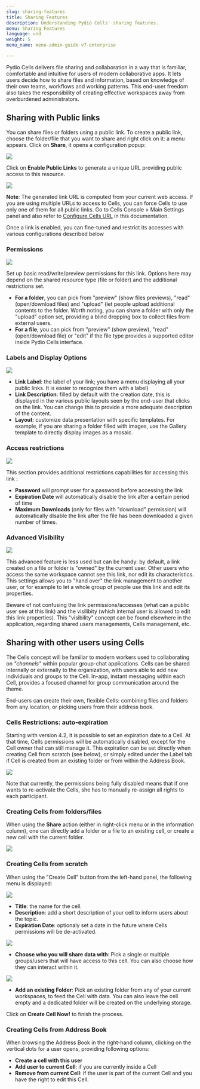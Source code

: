 ```yaml
---
slug: sharing-features
title: Sharing Features
description: Understanding Pydio Cells' sharing features.
menu: Sharing Features
language: und
weight: 5
menu_name: menu-admin-guide-v7-enterprise

---
```

Pydio Cells delivers file sharing and collaboration in a way that is familiar, comfortable and intuitive for users of modern collaborative apps. It lets users decide how to share files and information, based on knowledge of their own teams, workflows and working patterns. This end-user freedom also takes the responsibility of creating effective workspaces away from overburdened administrators.

## Sharing with Public links

You can share files or folders using a public link. To create a public link, choose the folder/file that you want to share and right click on it: a menu appears. Click on **Share**, it opens a configuration popup:

![](../images/1_quick_start/sharing_features/public_link_0.png)

Click on **Enable Public Links** to generate a unique URL providing public access to this resource.

![](../images/1_quick_start/sharing_features/public_link_1.png)

**Note**: The generated link URL is computed from your current web access. If you are using multiple URLs to access to Cells, you can force Cells to use only one of them for all public links. Go to Cells Console > Main Settings panel and also refer to [Configure Cells URL](/cells-v4/admin-guide/run-cells-in-production/configuring-cells-urls/index/) in this documentation.

Once a link is enabled, you can fine-tuned and restrict its accesses with various configurations described below

### Permissions

![](../images/1_quick_start/sharing_features/public_link_permissions.png)

Set up basic read/write/preview permissions for this link. Options here may depend on the shared resource type (file or folder) and the additional restrictions set. 

- **For a folder**, you can pick from "preview" (show files previews), "read" (open/download files) and "upload" (let people upload additional contents to the folder. Worth noting, you can share a folder with only the "upload" option set, providing a blind dropping box to collect files from external users.
- **For a file**, you can pick from "preview" (show preview), "read" (open/download file) or "edit" if the file type provides a supported editor inside Pydio Cells interface.

### Labels and Display Options

![](../images/1_quick_start/sharing_features/public_link_labels.png)

- **Link Label**: the label of your link; you have a menu displaying all your public links. It is easier to recognize them with a label)
- **Link Description**: filled by default with the creation date, this is displayed in the various public layouts seen by the end-user that clicks on the link. You can change this to provide a more adequate description of the content.
- **Layout**: customize data presentation with specific templates. For example, if you are sharing a folder filled with images, use the Gallery template to directly display images as a mosaic. 

### Access restrictions

![](../images/1_quick_start/sharing_features/public_link_access.png)

This section provides additional restrictions capabilities for accessing this link : 

- **Password** will prompt user for a password before accessing the link
- **Expiration Date** will automatically disable the link after a certain period of time
- **Maximum Downloads** (only for files with "download" permission) will automatically disable the link after the file has been downloaded a given number of times.

### Advanced Visibility

![](../images/1_quick_start/sharing_features/public_link_advanced.png)

This advanced feature is less used but can be handy: by default, a link created on a file or folder is "owned" by the current user. Other users who access the same workspace cannot see this link, nor edit its characteristics. This settings allows you to "hand over" the link management to another user, or for example to let a whole group of people use this link and edit its properties. 

Beware of not confusing the link permissions/accesses (what can a public user see at this link) and the visilibity (which internal user is allowed to edit this link properties). This "visibility" concept can be found elsewhere in the application, regarding shared users managements, Cells management, etc.
 
## Sharing with other users using Cells

The Cells concept will be familiar to modern workers used to collaborating on _"channels"_ within popular group-chat applications. Cells can be shared internally or externally to the organization, with users able to add new individuals and groups to the Cell. In-app, instant messaging within each Cell, provides a focused channel for group communication around the theme.

End-users can create their own, flexible Cells: combining files and folders from any location, or picking users from their address book.

### Cells Restrictions: auto-expiration

Starting with version 4.2, it is possible to set an expiration date to a Cell. At that time, Cells permissions will be automatically disabled, except for the Cell owner that can still manage it. This expiration can be set directly when creating Cell from scratch (see below), or simply edited under the Label tab if Cell is created from an existing folder or from within the Address Book.

![](../images/1_quick_start/sharing_features/expirable-cell.png)

Note that currently, the permissions being fully disabled means that if one wants to re-activate the Cells, she has to manually re-assign all rights to each participant.

### Creating Cells from folders/files

When using the **Share** action (either in right-click menu or in the information column), one can directly add a folder or a file to an existing cell, or create a new cell with the current folder.

![](../images/1_quick_start/sharing_features/create_cell_4.png)

### Creating Cells from scratch

When using the "Create Cell" button from the left-hand panel, the following menu is displayed:

![](../images/1_quick_start/sharing_features/create_cell_1.png)

- **Title**: the name for the cell.
- **Description**: add a short description of your cell to inform users about the topic.
- **Expiration Date**: optionaly set a date in the future where Cells permissions will be de-activated.

![](../images/1_quick_start/sharing_features/create_cell_2.png)

- **Choose who you will share data with**: Pick a single or multiple groups/users that will have access to this cell. You can also choose how they can interact within it.

![](../images/1_quick_start/sharing_features/create_cell_3.png)

- **Add an existing Folder**: Pick an existing folder from any of your current workspaces, to feed the Cell with data. You can also leave the cell empty and a dedicated folder will be created on the underlying storage.

Click on **Create Cell Now!** to finish the process.

### Creating Cells from Address Book

When browsing the Address Book in the right-hand column, clicking on the vertical dots for a user opens, providing following options:

- **Create a cell with this user**
- **Add user to current Cell**: if you are currently inside a Cell
- **Remove from current Cell**: if the user is part of the current Cell and you have the right to edit this Cell.
